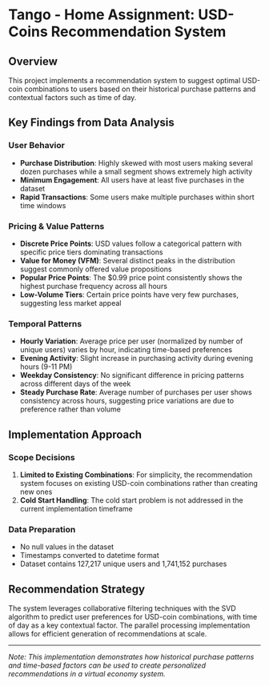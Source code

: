# Tango - Home Assignment: USD-Coins Recommendation System

## Overview
This project implements a recommendation system to suggest optimal USD-coin combinations to users based on their historical purchase patterns and contextual factors such as time of day.

## Key Findings from Data Analysis

### User Behavior
- **Purchase Distribution**: Highly skewed with most users making several dozen purchases while a small segment shows extremely high activity
- **Minimum Engagement**: All users have at least five purchases in the dataset
- **Rapid Transactions**: Some users make multiple purchases within short time windows

### Pricing & Value Patterns
- **Discrete Price Points**: USD values follow a categorical pattern with specific price tiers dominating transactions
- **Value for Money (VFM)**: Several distinct peaks in the distribution suggest commonly offered value propositions
- **Popular Price Points**: The $0.99 price point consistently shows the highest purchase frequency across all hours
- **Low-Volume Tiers**: Certain price points have very few purchases, suggesting less market appeal

### Temporal Patterns
- **Hourly Variation**: Average price per user (normalized by number of unique users) varies by hour, indicating time-based preferences
- **Evening Activity**: Slight increase in purchasing activity during evening hours (9-11 PM)
- **Weekday Consistency**: No significant difference in pricing patterns across different days of the week
- **Steady Purchase Rate**: Average number of purchases per user shows consistency across hours, suggesting price variations are due to preference rather than volume

## Implementation Approach

### Scope Decisions
1. **Limited to Existing Combinations**: For simplicity, the recommendation system focuses on existing USD-coin combinations rather than creating new ones
2. **Cold Start Handling**: The cold start problem is not addressed in the current implementation timeframe

### Data Preparation
- No null values in the dataset
- Timestamps converted to datetime format
- Dataset contains 127,217 unique users and 1,741,152 purchases

## Recommendation Strategy
The system leverages collaborative filtering techniques with the SVD algorithm to predict user preferences for USD-coin combinations, with time of day as a key contextual factor. The parallel processing implementation allows for efficient generation of recommendations at scale.

---

*Note: This implementation demonstrates how historical purchase patterns and time-based factors can be used to create personalized recommendations in a virtual economy system.*